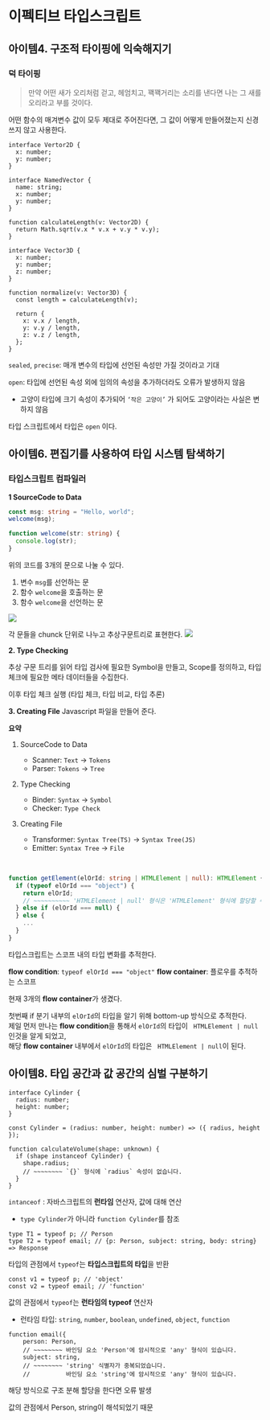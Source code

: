 # 이펙티브 타입스크립트

## 아이템4. 구조적 타이핑에 익숙해지기

### 덕 타이핑

> 만약 어떤 새가 오리처럼 걷고, 헤엄치고, 꽥꽥거리는 소리를 낸다면 나는 그 새를 오리라고 부를 것이다.

어떤 함수의 매겨변수 값이 모두 제대로 주어진다면, 그 값이 어떻게 만들어졌는지 신경 쓰지 않고 사용한다.

```tsx
interface Vertor2D {
  x: number;
  y: number;
}

interface NamedVector {
  name: string;
  x: number;
  y: number;
}

function calculateLength(v: Vector2D) {
  return Math.sqrt(v.x * v.x + v.y * v.y);
}
```

```tsx
interface Vector3D {
  x: number;
  y: number;
  z: number;
}

function normalize(v: Vector3D) {
  const length = calculateLength(v);

  return {
    x: v.x / length,
    y: v.y / length,
    z: v.z / length,
  };
}
```

`sealed`, `precise`: 매개 변수의 타입에 선언된 속성만 가질 것이라고 기대

`open`: 타입에 선언된 속성 외에 임의의 속성을 추가하더라도 오류가 발생하지 않음

- 고양이 타입에 크기 속성이 추가되어 `‘작은 고양이’` 가 되어도 고양이라는 사실은 변하지 않음

타입 스크립트에서 타입은 `open` 이다.

## 아이템6. 편집기를 사용하여 타입 시스템 탐색하기

### 타입스크립트 컴파일러

**1 SourceCode to Data**

```ts
const msg: string = "Hello, world";
welcome(msg);

function welcome(str: string) {
  console.log(str);
}
```

위의 코드를 3개의 문으로 나눌 수 있다.

1. 변수 `msg`를 선언하는 문
2. 함수 `welcome`을 호출하는 문
3. 함수 `welcome`을 선언하는 문

![](https://velog.velcdn.com/images/dohun31/post/aac194c5-9298-4df9-a27f-1afab4d32996/image.gif)

각 문들을 chunck 단위로 나누고 추상구문트리로 표현한다.
![](https://velog.velcdn.com/images/dohun31/post/63be7b5b-0ded-49ca-a49d-1a5a623f7f3d/image.png)

**2. Type Checking**

추상 구문 트리를 읽어 타입 검사에 필요한 Symbol을 만들고, Scope를 정의하고, 타입 체크에 필요한 메타 데이터들을 수집한다.

이후 타입 체크 실행 (타입 체크, 타입 비교, 타입 추론)

**3. Creating File**
Javascript 파일을 만들어 준다.

**요약**

1. SourceCode to Data

   - Scanner: `Text` -> `Tokens`
   - Parser: `Tokens` -> `Tree`

2. Type Checking

   - Binder: `Syntax` -> `Symbol`
   - Checker: `Type Check`

3. Creating File
   - Transformer: `Syntax Tree(TS)` -> `Syntax Tree(JS)`
   - Emitter: `Syntax Tree` -> `File`

<br/>

```ts
function getElement(elOrId: string | HTMLElement | null): HTMLElement {
  if (typeof elOrId === "object") {
    return elOrId;
    // ~~~~~~~~~~ 'HTMLElement | null' 형식은 'HTMLElement' 형식에 할당할 수 없습니다.
  } else if (elOrId === null) {
  } else {
    ...
  }
}
```

타입스크립트는 스코프 내의 타입 변화를 추적한다.

**flow condition**: `typeof elOrId === "object"`
**flow container**: 플로우를 추적하는 스코프

현재 3개의 **flow container**가 생겼다.

첫번째 if 분기 내부의 `elOrId`의 타입을 알기 위해 bottom-up 방식으로 추적한다.  
제일 먼저 만나는 **flow condition**을 통해서 `elOrId`의 타입이 ` HTMLElement | null`인것을 알게 되었고,  
해당 **flow container** 내부에서 `elOrId`의 타입은 ` HTMLElement | null`이 된다.

## 아이템8. 타입 공간과 값 공간의 심벌 구분하기

```tsx
interface Cylinder {
  radius: number;
  height: number;
}

const Cylinder = (radius: number, height: number) => ({ radius, height });
```

```tsx
function calculateVolume(shape: unknown) {
  if (shape instanceof Cylinder) {
    shape.radius;
    // ~~~~~~~~ `{}` 형식에 `radius` 속성이 없습니다.
  }
}
```

`intanceof` : 자바스크립트의 **런타임** 연산자, 값에 대해 연산

- `type Cylinder`가 아니라 `function Cylinder`를 참조

```tsx
type T1 = typeof p; // Person
type T2 = typeof email; // {p: Person, subject: string, body: string} => Response
```

타입의 관점에서 `typeof`는 **타입스크립트의 타입**을 반환

```tsx
const v1 = typeof p; // 'object'
const v2 = typeof email; // 'function'
```

값의 관점에서 `typeof`는 **런타임의 typeof** 연산자

- 런타임 타입: `string`, `number`, `boolean`, `undefined`, `object`, `function`

```tsx
function email({
	person: Person,
	// ~~~~~~~~ 바인딩 요소 'Person'에 암시적으로 'any' 형식이 있습니다.
	subject: string,
	// ~~~~~~~~ 'string' 식별자가 중복되었습니다.
	//          바인딩 요소 'string'에 암시적으로 'any' 형식이 있습니다.
```

해당 방식으로 구조 분해 할당을 한다면 오류 발생

값의 관점에서 Person, string이 해석되었기 때문
